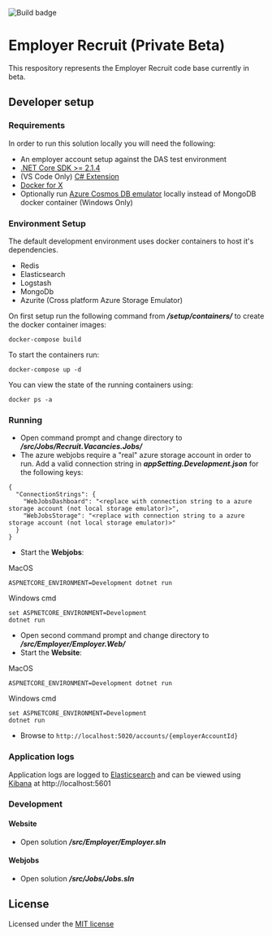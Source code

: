 ![Build badge](https://sfa-gov-uk.visualstudio.com/_apis/public/build/definitions/c39e0c0b-7aff-4606-b160-3566f3bbce23/788/badge)

# Employer Recruit (Private Beta)

This respository represents the Employer Recruit code base currently in beta.

## Developer setup

### Requirements

In order to run this solution locally you will need the following:

* An employer account setup against the DAS test environment
* [.NET Core SDK >= 2.1.4](https://www.microsoft.com/net/download/)
* (VS Code Only) [C# Extension](https://marketplace.visualstudio.com/items?itemName=ms-vscode.csharp)
* [Docker for X](https://docs.docker.com/install/#supported-platforms)
* Optionally run [Azure Cosmos DB emulator](https://docs.microsoft.com/en-us/azure/cosmos-db/local-emulator) locally instead of MongoDB docker container (Windows Only)

### Environment Setup

The default development environment uses docker containers to host it's dependencies.

* Redis
* Elasticsearch
* Logstash
* MongoDb
* Azurite (Cross platform Azure Storage Emulator)

On first setup run the following command from _**/setup/containers/**_ to create the docker container images:

`docker-compose build`

To start the containers run:

`docker-compose up -d`

You can view the state of the running containers using:

`docker ps -a`


### Running

* Open command prompt and change directory to _**/src/Jobs/Recruit.Vacancies.Jobs/**_
* The azure webjobs require a "real" azure storage account in order to run. Add a valid connection string in **_appSetting.Development.json_** for the following keys:
```
{
  "ConnectionStrings": {
    "WebJobsDashboard": "<replace with connection string to a azure storage account (not local storage emulator)>",
    "WebJobsStorage": "<replace with connection string to a azure storage account (not local storage emulator)>"
  }
}
```
* Start the **Webjobs**:

MacOS
```
ASPNETCORE_ENVIRONMENT=Development dotnet run
```
Windows cmd
```
set ASPNETCORE_ENVIRONMENT=Development
dotnet run
```
* Open second command prompt and change directory to _**/src/Employer/Employer.Web/**_
* Start the **Website**:

MacOS
```
ASPNETCORE_ENVIRONMENT=Development dotnet run
```
Windows cmd
```
set ASPNETCORE_ENVIRONMENT=Development
dotnet run
```
* Browse to `http://localhost:5020/accounts/{employerAccountId}`

### Application logs
Application logs are logged to [Elasticsearch](https://www.elastic.co/products/elasticsearch) and can be viewed using [Kibana](https://www.elastic.co/products/kibana) at http://localhost:5601

### Development 

#### Website

* Open solution _**/src/Employer/Employer.sln**_

#### Webjobs

* Open solution _**/src/Jobs/Jobs.sln**_


## License

Licensed under the [MIT license](LICENSE)
